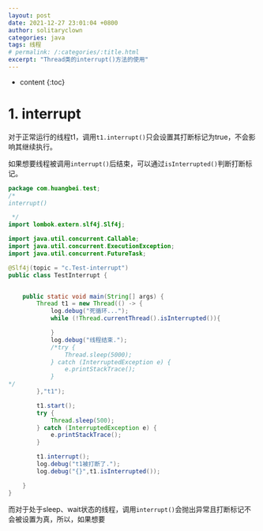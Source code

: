 ```yaml
---
layout: post
date: 2021-12-27 23:01:04 +0800
author: solitaryclown
categories: java
tags: 线程
# permalink: /:categories/:title.html
excerpt: "Thread类的interrupt()方法的使用"
---
```

* content
{:toc}


# 1. interrupt
对于正常运行的线程t1，调用`t1.interrupt()`只会设置其打断标记为true，不会影响其继续执行。

如果想要线程被调用`interrupt()`后结束，可以通过`isInterrupted()`判断打断标记。
```java
package com.huangbei.test;
/*
interrupt()

 */
import lombok.extern.slf4j.Slf4j;

import java.util.concurrent.Callable;
import java.util.concurrent.ExecutionException;
import java.util.concurrent.FutureTask;

@Slf4j(topic = "c.Test-interrupt")
public class TestInterrupt {


    public static void main(String[] args) {
        Thread t1 = new Thread(() -> {
            log.debug("死循环...");
            while (!Thread.currentThread().isInterrupted()){

            }
            log.debug("线程结束.");
            /*try {
                Thread.sleep(5000);
            } catch (InterruptedException e) {
                e.printStackTrace();
            }
*/
        },"t1");

        t1.start();
        try {
            Thread.sleep(500);
        } catch (InterruptedException e) {
            e.printStackTrace();
        }

        t1.interrupt();
        log.debug("t1被打断了.");
        log.debug("{}",t1.isInterrupted());

    }
}

```

而对于处于sleep、wait状态的线程，调用`interrupt()`会抛出异常且打断标记不会被设置为真，所以，如果想要